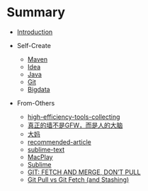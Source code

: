 # Summary

* [Introduction](README.md)

* Self-Create
  * [Maven](maven.md)
  * [Idea](vcsOfIdea.md)
  * [Java](java.md)
  * [Git](git.md)
  * [Bigdata](bigdata.md)

* From-Others
  * [high-efficiency-tools-collecting](http://www.jeffjade.com/2015/05/26/2015-05-26-high-efficiency-tools-collecting/)
  * [真正的墙不是GFW，而是人的大脑](https://haoel.github.io/)
  * [大妈](http://zoomquiet.io/)
  * [recommended-article](http://www.jeffjade.com/2015/02/01/2015-02-01-recommended-article/)
  * [sublime-text](http://www.jeffjade.com/2015/12/15/2015-04-17-toss-sublime-text/)
  * [MacPlay](http://macplay.leanote.com/)
  * [Sublime](http://www.jianshu.com/notebooks/432126/latest)
  * [GIT: FETCH AND MERGE, DON’T PULL](https://longair.net/blog/2009/04/16/git-fetch-and-merge/)
  * [Git Pull vs Git Fetch (and Stashing)](http://codeahoy.com/2016/04/18/10-git-pull-vs-git-fetch-(and-stashing))
